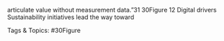 articulate value without measurement data.”31
30Figure 12 
Digital drivers
Sustainability initiatives 
lead the way toward 

   Tags & Topics:
   #30Figure